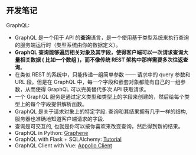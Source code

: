 开发笔记
---

GraphQL:

* GraphQL 是一个用于 API 的**查询**语言，是一个使用基于类型系统来执行查询的服务端运行时（类型系统由你的数据定义）。
* **GraphQL 查询能够遍历相关对象及其字段，使得客户端可以一次请求查询大量相关数据 ( 比如一个数组 )，而不像传统 REST 架构中那样需要多次往返查询**。
* 在类似 REST 的系统中，只能传递一组简单参数 —— 请求中的 query 参数和 URL 段。但是在 GraphQL 中，每一个字段和嵌套对象都能有自己的一组参数，从而使得 GraphQL 可以完美替代多次 API 获取请求。
* 一个 GraphQL 服务是通过定义类型和类型上的字段来创建的，然后给每个类型上的每个字段提供解析函数。
* GraphQL 是关于请求对象上的特定字段. 查询和其结果拥有几乎一样的结构, 服务器也准确地知道客户端请求的字段.
* 查询是可交互的, 也就是你可以按你喜欢来改变查询，然后得到新的结果。
* GraphQL in Python: [Graphene](http://graphene-python.org/)
* GraphQL with Flask + SQLAlchemy: [Tutorial](http://docs.graphene-python.org/projects/sqlalchemy/en/latest/)
* GraphQL Client with Vue: [Appollo Client](https://www.howtographql.com/vue-apollo/1-getting-started/)

